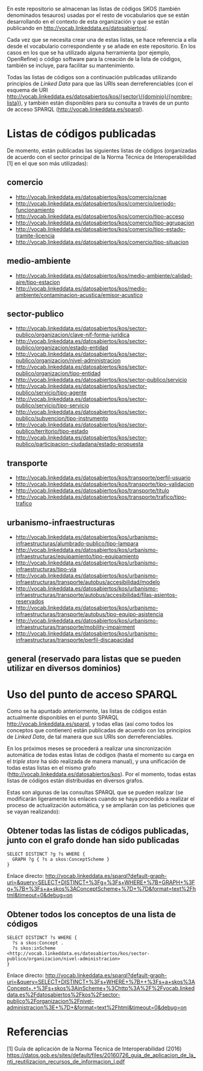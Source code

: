 En este repositorio se almacenan las listas de códigos SKOS (también denominados tesauros) usadas por el resto de vocabularios que se están desarrollando en el contexto de esta organización y que se están publicando en http://vocab.linkeddata.es/datosabiertos/.

Cada vez que se necesita crear una de estas listas, se hace referencia a ella desde el vocabulario correspondiente y se añade en este repositorio. En los casos en los que se ha utilizado alguna herramienta (por ejemplo, OpenRefine) o código software para la creación de la lista de códigos, también se incluye, para facilitar su mantenimiento.

Todas las listas de códigos son a continuación publicadas utilizando principios de _Linked Data_ para que las URIs sean derreferenciables (con el esquema de URI http://vocab.linkeddata.es/datosabiertos/kos/{sector}/{dominio}/{nombre-lista}), y también están disponibles para su consulta a través de un punto de acceso SPARQL (http://vocab.linkeddata.es/sparql).

# Listas de códigos publicadas
De momento, están publicadas las siguientes listas de códigos (organizadas de acuerdo con el sector principal de la Norma Técnica de Interoperabilidad [1] en el que son más utilizadas):

## comercio
* http://vocab.linkeddata.es/datosabiertos/kos/comercio/cnae
* http://vocab.linkeddata.es/datosabiertos/kos/comercio/periodo-funcionamiento
* http://vocab.linkeddata.es/datosabiertos/kos/comercio/tipo-acceso
* http://vocab.linkeddata.es/datosabiertos/kos/comercio/tipo-agrupacion
* http://vocab.linkeddata.es/datosabiertos/kos/comercio/tipo-estado-tramite-licencia
* http://vocab.linkeddata.es/datosabiertos/kos/comercio/tipo-situacion

## medio-ambiente
*	http://vocab.linkeddata.es/datosabiertos/kos/medio-ambiente/calidad-aire/tipo-estacion
*	http://vocab.linkeddata.es/datosabiertos/kos/medio-ambiente/contaminacion-acustica/emisor-acustico

## sector-publico
* http://vocab.linkeddata.es/datosabiertos/kos/sector-publico/organizacion/clave-nif-forma-juridica
* http://vocab.linkeddata.es/datosabiertos/kos/sector-publico/organizacion/estado-entidad
* http://vocab.linkeddata.es/datosabiertos/kos/sector-publico/organizacion/nivel-administracion
* http://vocab.linkeddata.es/datosabiertos/kos/sector-publico/organizacion/tipo-entidad
*	http://vocab.linkeddata.es/datosabiertos/kos/sector-publico/servicio
*	http://vocab.linkeddata.es/datosabiertos/kos/sector-publico/servicio/tipo-agente
*	http://vocab.linkeddata.es/datosabiertos/kos/sector-publico/servicio/tipo-servicio
*	http://vocab.linkeddata.es/datosabiertos/kos/sector-publico/subvencion/tipo-instrumento
* http://vocab.linkeddata.es/datosabiertos/kos/sector-publico/territorio/tipo-estado
* http://vocab.linkeddata.es/datosabiertos/kos/sector-publico/participacion-ciudadana/estado-propuesta

## transporte
*	http://vocab.linkeddata.es/datosabiertos/kos/transporte/perfil-usuario
*	http://vocab.linkeddata.es/datosabiertos/kos/transporte/tipo-validacion
*	http://vocab.linkeddata.es/datosabiertos/kos/transporte/titulo
*	http://vocab.linkeddata.es/datosabiertos/kos/transporte/trafico/tipo-trafico

## urbanismo-infraestructuras
* http://vocab.linkeddata.es/datosabiertos/kos/urbanismo-infraestructuras/alumbrado-publico/tipo-lampara
* http://vocab.linkeddata.es/datosabiertos/kos/urbanismo-infraestructuras/equipamiento/tipo-equipamiento
* http://vocab.linkeddata.es/datosabiertos/kos/urbanismo-infraestructuras/tipo-via
* http://vocab.linkeddata.es/datosabiertos/kos/urbanismo-infraestructuras/transporte/autobus/accesibilidad/modelo
* http://vocab.linkeddata.es/datosabiertos/kos/urbanismo-infraestructuras/transporte/autobus/accesibilidad/filas-asientos-reservados
* http://vocab.linkeddata.es/datosabiertos/kos/urbanismo-infraestructuras/transporte/autobus/tipo-equipo-asistencia
* http://vocab.linkeddata.es/datosabiertos/kos/urbanismo-infraestructuras/transporte/mobility-impairment
* http://vocab.linkeddata.es/datosabiertos/kos/urbanismo-infraestructuras/transporte/perfil-discapacidad

## general (reservado para listas que se pueden utilizar en diversos dominios)

# Uso del punto de acceso SPARQL
Como se ha apuntado anteriormente, las listas de códigos están actualmente disponibles en el punto SPARQL http://vocab.linkeddata.es/sparql, y todas ellas (así como todos los conceptos que contienen) están publicadas de acuerdo con los principios de _Linked Data_, de tal manera que sus URIs son derreferenciables.

En los próximos meses se procederá a realizar una sincronización automática de todas estas listas de códigos (hasta el momento su carga en el _triple store_ ha sido realizada de manera manual), y una unificación de todas estas listas en el mismo grafo (http://vocab.linkeddata.es/datosabiertos/kos). Por el momento, todas estas listas de códigos están distribuidas en diversos grafos.

Estas son algunas de las consultas SPARQL que se pueden realizar (se modificarán ligeramente los enlaces cuando se haya procedido a realizar el proceso de actualización automática, y se ampliarán con las peticiones que se vayan realizando):

## Obtener todas las listas de códigos publicadas, junto con el grafo donde han sido publicadas
```sparql
SELECT DISTINCT ?g ?s WHERE {
  GRAPH ?g { ?s a skos:ConceptScheme }
}
```
Enlace directo: http://vocab.linkeddata.es/sparql?default-graph-uri=&query=SELECT+DISTINCT+%3Fg+%3Fs+WHERE+%7B+GRAPH+%3Fg+%7B+%3Fs+a+skos%3AConceptScheme+%7D+%7D&format=text%2Fhtml&timeout=0&debug=on

## Obtener todos los conceptos de una lista de códigos
```sparql
SELECT DISTINCT ?s WHERE {
  ?s a skos:Concept .
  ?s skos:inScheme <http://vocab.linkeddata.es/datosabiertos/kos/sector-publico/organizacion/nivel-administracion>  
}
```
Enlace directo: http://vocab.linkeddata.es/sparql?default-graph-uri=&query=SELECT+DISTINCT+%3Fs+WHERE+%7B++%3Fs+a+skos%3AConcept+.+%3Fs+skos%3AinScheme+%3Chttp%3A%2F%2Fvocab.linkeddata.es%2Fdatosabiertos%2Fkos%2Fsector-publico%2Forganizacion%2Fnivel-administracion%3E+%7D+&format=text%2Fhtml&timeout=0&debug=on

# Referencias

[1] Guía de aplicación de la Norma Técnica de Interoperabilidad (2016) https://datos.gob.es/sites/default/files/20160726_guia_de_aplicacion_de_la_nti_reutilizacion_recursos_de_informacion_l.pdf
